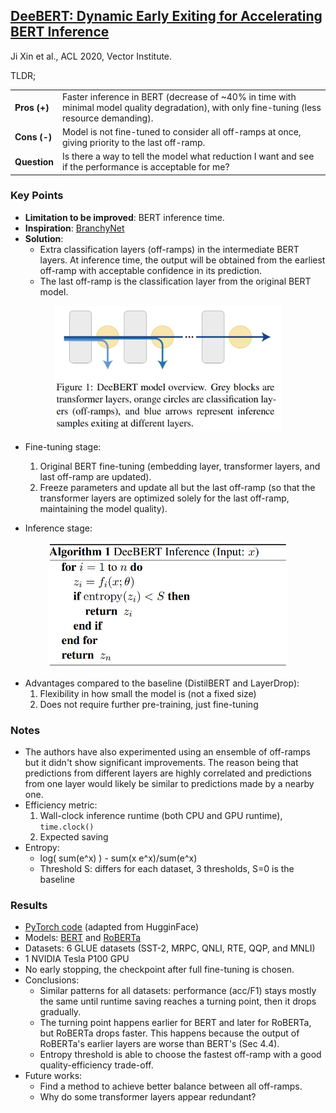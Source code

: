 ## [DeeBERT: Dynamic Early Exiting for Accelerating BERT Inference](https://www.aclweb.org/anthology/2020.acl-main.204/)
Ji Xin et al., ACL 2020, Vector Institute.

TLDR; 

<table>
    <tr>
        <td><b>Pros (+)</b></td><td>Faster inference in BERT (decrease of ~40% in time with minimal model quality degradation), with only fine-tuning (less resource demanding).</td>
    </tr>
    <tr>
        <td><b>Cons (-)</b></td><td>Model is not fine-tuned to consider all off-ramps at once, giving priority to the last off-ramp.</td>
    </tr>
    <tr>
        <td><b>Question</b></td><td>Is there a way to tell the model what reduction I want and see if the performance is acceptable for me?</td>
    </tr>
</table>

### Key Points
* **Limitation to be improved**: BERT inference time.
* **Inspiration**: [BranchyNet](./branchynet.md)
* **Solution**:
    * Extra classification layers (off-ramps) in the intermediate BERT layers. At inference time, the output will be obtained from the earliest off-ramp with acceptable confidence in its prediction.
    * The last off-ramp is the classification layer from the original BERT model.

<p align="center">
<img src="./imgs/deebert_model.png" height="200" alt="DeeBERT model">
</p>

* Fine-tuning stage:
    1. Original BERT fine-tuning (embedding layer, transformer layers, and last off-ramp are updated).
    2. Freeze parameters and update all but the last off-ramp (so that the transformer layers are optimized solely for the last off-ramp, maintaining the model quality). 

* Inference stage:
<p align="center">
<img src="./imgs/deebert_inference_alg.png" height="200" alt="DeeBERT model">
</p>

* Advantages compared to the baseline (DistilBERT and LayerDrop):
    1. Flexibility in how small the model is (not a fixed size)
    2. Does not require further pre-training, just fine-tuning

### Notes
* The authors have also experimented using an ensemble of off-ramps but it didn't show significant improvements. The reason being that predictions from different layers are highly correlated and predictions from one layer would likely be similar to predictions made by a nearby one.
* Efficiency metric:
    1. Wall-clock inference runtime (both CPU and GPU runtime), `time.clock()`
    2. Expected saving
* Entropy:
    * log( sum(e^x) ) - sum(x e^x)/sum(e^x)
    * Threshold S: differs for each dataset, 3 thresholds, S=0 is the baseline
        
### Results
* [PyTorch code](https://github.com/castorini/DeeBERT) (adapted from HugginFace)
* Models: [BERT](https://github.com/castorini/DeeBERT/blob/master/transformers/modeling_highway_bert.py) and [RoBERTa](https://github.com/castorini/DeeBERT/blob/master/transformers/modeling_highway_roberta.py)
* Datasets: 6 GLUE datasets (SST-2, MRPC, QNLI, RTE, QQP, and MNLI)
* 1 NVIDIA Tesla P100 GPU
* No early stopping, the checkpoint after full fine-tuning is chosen.
* Conclusions:
    * Similar patterns for all datasets: performance (acc/F1) stays mostly the same until runtime saving reaches a turning point, then it drops gradually.
    * The turning point happens earlier for BERT and later for RoBERTa, but RoBERTa drops faster. This happens because the output of RoBERTa's earlier layers are worse than BERT's (Sec 4.4).
    * Entropy threshold is able to choose the fastest off-ramp with a good quality-efficiency trade-off.
* Future works:
    * Find a method to achieve better balance between all off-ramps.
    * Why do some transformer layers appear redundant?  